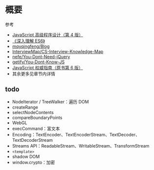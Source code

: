 # 概要

参考

- [JavaScript 高级程序设计（第 4 版）](https://www.ituring.com.cn/book/2472)
- [《深入理解 ES6》](https://sagittarius-rev.gitbooks.io/understanding-ecmascript-6-zh-ver/content/)
- [mqyqingfeng/Blog](https://github.com/mqyqingfeng/Blog)
- [InterviewMap/CS-Interview-Knowledge-Map](https://github.com/InterviewMap/CS-Interview-Knowledge-Map)
- [nefe/You-Dont-Need-jQuery](https://github.com/nefe/You-Dont-Need-jQuery)
- [getify/You-Dont-Know-JS](https://github.com/getify/You-Dont-Know-JS/tree/1ed-zh-CN)
- [JavaScript 权威指南（原书第 6 版）](https://www.amazon.cn/JavaScript%E6%9D%83%E5%A8%81%E6%8C%87%E5%8D%97-David-Flanagan/dp/B00E593MTS)
- 其余更多见章节内详情

## todo

- NodeIterator / TreeWalker：遍历 DOM
- createRange
- selectNodeContents
- compareBoundaryPoints
- WebGL
- execCommand：富文本
- Encoding：TextEncoder、TextEncoderStream、TextDecoder、TextDecoderStream
- Streams API：ReadableStream、WritableStream、TransformStream
- `<template>`
- shadow DOM
- window.crypto：加密
